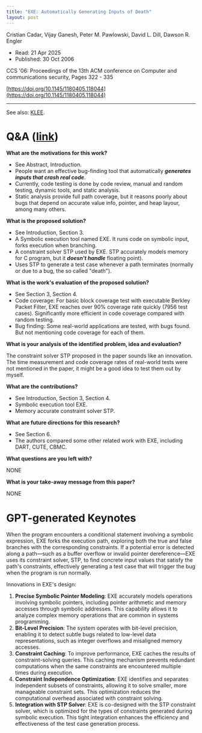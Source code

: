 ```yaml
---
title: "EXE: Automatically Generating Inputs of Death"
layout: post
---
```


Cristian Cadar, Vijay Ganesh, Peter M. Pawlowski, David L. Dill, Dawson R. Engler

* Read: 21 Apr 2025
* Published: 30 Oct 2006

CCS '06: Proceedings of the 13th ACM conference on Computer and communications security, Pages 322 - 335

[https://doi.org/10.1145/1180405.118044](https://doi.org/10.1145/1180405.118044)

---

See also: [KLEE](/paper_notes/2025-04-22-KLEE-unassisted-and-automatic-generation-of-high-coverage-tests-for-complex-systems-programs).

# Q&A ([link](https://cseweb.ucsd.edu/~wgg/CSE210/howtoread.html))

**What are the motivations for this work?** 

* See Abstract, Introduction.
* People want an effective bug-finding tool that automatically ***generates inputs that crash real code***.
* Currently, code testing is done by code review, manual and random testing, dynamic tools, and static analysis.
* Static analysis provide full path coverage, but it reasons poorly about bugs that depend on accurate value info, pointer, and heap layour, among many others.

**What is the proposed solution?**

* See Introduction, Section 3. 
* A Symbolic execution tool named EXE. It runs code on symbolic input, forks execution when branching.
* A constraint solver STP used by EXE. STP accurately models memory for C program, but it ***doesn't handle*** floating point).
* Uses STP to generate a test case whenever a path terminates (normally or due to a bug, the so called "death").

**What is the work's evaluation of the proposed solution?**

* See Section 3, Section 4.
* Code coverage: For basic block coverage test with executable Berkley Packet Filter, EXE reaches over 90% coverage rate quickly (7956 test cases). Significantly more efficient in code coverage compared with random testing.
* Bug finding: Some real-world applications are tested, with bugs found. But not mentioning code coverage for each of them.

**What is your analysis of the identified problem, idea and evaluation?**

The constraint solver STP proposed in the paper sounds like an innovation. The time measurement and code coverage rates of real-world tests were not mentioned in the paper, it might be a good idea to test them out by myself.

**What are the contributions?**
* See Introduction, Section 3, Section 4.
* Symbolic execution tool EXE.
* Memory accurate constraint solver STP.

**What are future directions for this research?**

* See Section 6.
* The authors compared some other related work with EXE, including DART, CUTE, CBMC.

**What questions are you left with?**

NONE

**What is your take-away message from this paper?**

NONE

# GPT-generated Keynotes

When the program encounters a conditional statement involving a symbolic expression, EXE forks the execution path, exploring both the true and false branches with the corresponding constraints. If a potential error is detected along a path—such as a buffer overflow or invalid pointer dereference—EXE uses its constraint solver, STP, to find concrete input values that satisfy the path's constraints, effectively generating a test case that will trigger the bug when the program is run normally.

Innovations in EXE's design:
1. **Precise Symbolic Pointer Modeling**: EXE accurately models operations involving symbolic pointers, including pointer arithmetic and memory accesses through symbolic addresses. This capability allows it to analyze complex memory operations that are common in systems programming. 
2. **Bit-Level Precision**: The system operates with bit-level precision, enabling it to detect subtle bugs related to low-level data representations, such as integer overflows and misaligned memory accesses.
3. **Constraint Caching**: To improve performance, EXE caches the results of constraint-solving queries. This caching mechanism prevents redundant computations when the same constraints are encountered multiple times during execution.
4. **Constraint Independence Optimization**: EXE identifies and separates independent subsets of constraints, allowing it to solve smaller, more manageable constraint sets. This optimization reduces the computational overhead associated with constraint solving.
5. **Integration with STP Solver**: EXE is co-designed with the STP constraint solver, which is optimized for the types of constraints generated during symbolic execution. This tight integration enhances the efficiency and effectiveness of the test case generation process.